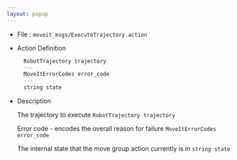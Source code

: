 ```yaml
---
layout: popup
---
```


- File : `moveit_msgs/ExecuteTrajectory.action`

- Action Definition

  ```c
    RobotTrajectory trajectory
    ---
    MoveItErrorCodes error_code
    ---
    string state
  ```


- Description

  The trajectory to execute `RobotTrajectory trajectory`

  Error code - encodes the overall reason for failure `MoveItErrorCodes error_code`

  The internal state that the move group action currently is in `string state`
